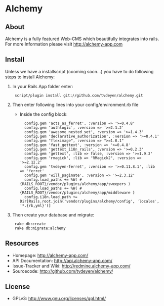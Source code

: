 Alchemy
=======

About
-----

Alchemy is a fully featured Web-CMS which beautifully integrates into rails.
For more Information please visit http://alchemy-app.com

Install
-------

Unless we have a installscript (cooming soon...) you have to do following steps to install Alchemy:

1. In your Rails App folder enter:

        script/plugin install git://github.com/tvdeyen/alchemy.git

2. Then enter following lines into your config/environment.rb file

    * Inside the config block:

            config.gem 'acts_as_ferret', :version => '>=0.4.8'
            config.gem 'authlogic', :version => '>=2.1.2'
            config.gem 'awesome_nested_set', :version => '>=1.4.3'
            config.gem 'declarative_authorization', :version => '>=0.4.1'
            config.gem "fleximage", :version => ">=1.0.1"
            config.gem 'fast_gettext', :version => '>=0.4.8'
            config.gem 'gettext_i18n_rails', :version => '>=0.2.3'
            config.gem 'gettext', :lib => false, :version => '>=1.9.3'
            config.gem 'rmagick', :lib => "RMagick2", :version => '>=2.12.2'
            config.gem 'tvdeyen-ferret', :version => '>=0.11.8.1', :lib => 'ferret'
            config.gem 'will_paginate', :version => '>=2.3.12'
            config.load_paths += %W( #{RAILS_ROOT}/vendor/plugins/alchemy/app/sweepers )
            config.load_paths += %W( #{RAILS_ROOT}/vendor/plugins/alchemy/app/middleware )
            config.i18n.load_path += Dir[Rails.root.join('vendor/plugins/alchemy/config', 'locales', '*.{rb,yml}')]

3. Then create your database and migrate:

        rake db:create
        rake db:migrate:alchemy

Resources
---------

* Homepage: <http://alchemy-app.com/>
* API Documentation: <http://api.alchemy-app.com/>
* Issue-Tracker and Wiki: <http://redmine.alchemy-app.com/>
* Sourcecode: <http://github.com/tvdeyen/alchemy/>

License
-------

* GPLv3: <http://www.gnu.org/licenses/gpl.html/>
